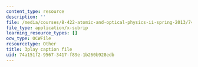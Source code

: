 ```yaml
---
content_type: resource
description: ''
file: /media/courses/8-422-atomic-and-optical-physics-ii-spring-2013/74a151f295673417f89e1b260b928edb_O92M9n8uIGY.srt
file_type: application/x-subrip
learning_resource_types: []
ocw_type: OCWFile
resourcetype: Other
title: 3play caption file
uid: 74a151f2-9567-3417-f89e-1b260b928edb
---
```

